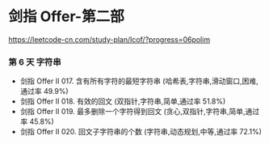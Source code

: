 # 剑指 Offer-第二部
https://leetcode-cn.com/study-plan/lcof/?progress=06polim


### 第 6 天 字符串
* 剑指 Offer II 017. 含有所有字符的最短字符串 (哈希表,字符串,滑动窗口,困难,通过率 49.9%)
* 剑指 Offer II 018. 有效的回文 (双指针,字符串,简单,通过率 51.8%)
* 剑指 Offer II 019. 最多删除一个字符得到回文 (贪心,双指针,字符串,简单,通过率 45.8%)
* 剑指 Offer II 020. 回文子字符串的个数 (字符串,动态规划,中等,通过率 72.1%)
